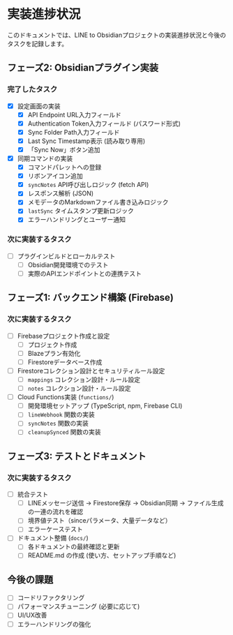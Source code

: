 # 実装進捗状況

このドキュメントでは、LINE to Obsidianプロジェクトの実装進捗状況と今後のタスクを記録します。

## フェーズ2: Obsidianプラグイン実装

### 完了したタスク
- [x] 設定画面の実装
  - [x] API Endpoint URL入力フィールド
  - [x] Authentication Token入力フィールド (パスワード形式)
  - [x] Sync Folder Path入力フィールド
  - [x] Last Sync Timestamp表示 (読み取り専用)
  - [x] 「Sync Now」ボタン追加
- [x] 同期コマンドの実装
  - [x] コマンドパレットへの登録
  - [x] リボンアイコン追加
  - [x] `syncNotes` API呼び出しロジック (fetch API)
  - [x] レスポンス解析 (JSON)
  - [x] メモデータのMarkdownファイル書き込みロジック
  - [x] `lastSync` タイムスタンプ更新ロジック
  - [x] エラーハンドリングとユーザー通知

### 次に実装するタスク
- [ ] プラグインビルドとローカルテスト
  - [ ] Obsidian開発環境でのテスト
  - [ ] 実際のAPIエンドポイントとの連携テスト

## フェーズ1: バックエンド構築 (Firebase)

### 次に実装するタスク
- [ ] Firebaseプロジェクト作成と設定
  - [ ] プロジェクト作成
  - [ ] Blazeプラン有効化
  - [ ] Firestoreデータベース作成
- [ ] Firestoreコレクション設計とセキュリティルール設定
  - [ ] `mappings` コレクション設計・ルール設定
  - [ ] `notes` コレクション設計・ルール設定
- [ ] Cloud Functions実装 (`functions/`)
  - [ ] 開発環境セットアップ (TypeScript, npm, Firebase CLI)
  - [ ] `lineWebhook` 関数の実装
  - [ ] `syncNotes` 関数の実装
  - [ ] `cleanupSynced` 関数の実装

## フェーズ3: テストとドキュメント

### 次に実装するタスク
- [ ] 統合テスト
  - [ ] LINEメッセージ送信 → Firestore保存 → Obsidian同期 → ファイル生成 の一連の流れを確認
  - [ ] 境界値テスト（sinceパラメータ、大量データなど）
  - [ ] エラーケーステスト
- [ ] ドキュメント整備 (`docs/`)
  - [ ] 各ドキュメントの最終確認と更新
  - [ ] README.md の作成 (使い方、セットアップ手順など)

## 今後の課題
- [ ] コードリファクタリング
- [ ] パフォーマンスチューニング (必要に応じて)
- [ ] UI/UX改善
- [ ] エラーハンドリングの強化
